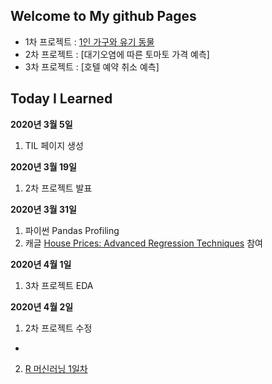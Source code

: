 ## Welcome to My github Pages

- 1차 프로젝트 : [1인 가구와 유기 동물](https://github.com/smilerrr/smilerrr.github.io/blob/master/portfolio/project1_ver3.md)
- 2차 프로젝트 : [대기오염에 따른 토마토 가격 예측]
- 3차 프로젝트 : [호텔 예약 취소 예측]

## Today I Learned

**2020년 3월 5일**
1. TIL 페이지 생성

**2020년 3월 19일**
1. 2차 프로젝트 발표

**2020년 3월 31일**
1. 파이썬 Pandas Profiling
2. 캐글 [House Prices: Advanced Regression Techniques](https://www.kaggle.com/c/house-prices-advanced-regression-techniques/overview) 참여

**2020년 4월 1일**
1. 3차 프로젝트 EDA

**2020년 4월 2일**
1. 2차 프로젝트 수정
  - 
2. [R 머신러닝 1일차](https://github.com/smilerrr/smilerrr.github.io/blob/master/_posts/2020-04-02-R.md)

